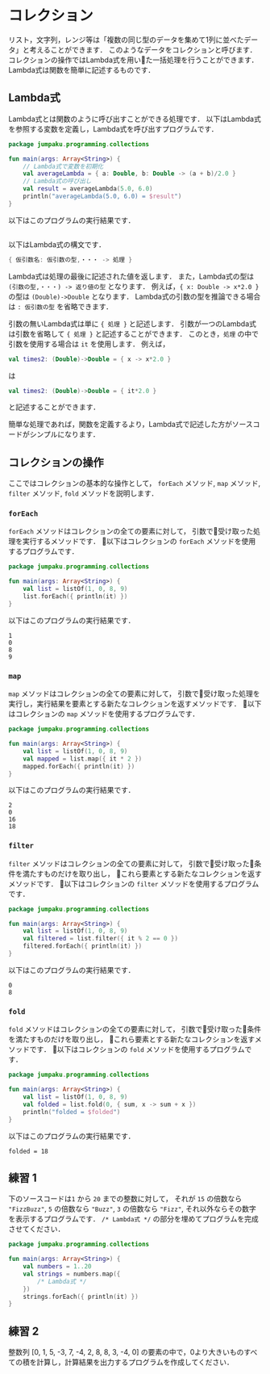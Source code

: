 # コレクション
リスト，文字列，レンジ等は「複数の同じ型のデータを集めて1列に並べたデータ」と考えることができます．
このようなデータをコレクションと呼びます．
コレクションの操作ではLambda式を用いた一括処理を行うことができます．
Lambda式は関数を簡単に記述するものです．

## Lambda式
Lambda式とは関数のように呼び出すことができる処理です．
以下はLambda式を参照する変数を定義し，Lambda式を呼び出すプログラムです．
```kt
package jumpaku.programming.collections

fun main(args: Array<String>) {
    // Lambda式で変数を初期化
    val averageLambda = { a: Double, b: Double -> (a + b)/2.0 }
    // Lambda式の呼び出し
    val result = averageLambda(5.0, 6.0)
    println("averageLambda(5.0, 6.0) = $result")
}
```
以下はこのプログラムの実行結果です．
```
```

以下はLambda式の構文です．
```kt
{ 仮引数名: 仮引数の型,・・・ -> 処理 }
```
Lambda式は処理の最後に記述された値を返します．
また，Lambda式の型は `(引数の型,・・・) -> 返り値の型` となります．
例えば，`{ x: Double -> x*2.0 }` の型は `(Double)->Double` となります．
Lambda式の引数の型を推論できる場合は `: 仮引数の型` を省略できます．

引数の無いLambda式は単に `{ 処理 }` と記述します．
引数が一つのLambda式は引数を省略して `{ 処理 }` と記述することができます．
このとき，`処理` の中で引数を使用する場合は `it` を使用します．
例えば，
```kt
val times2: (Double)->Double = { x -> x*2.0 }
```
は
```kt
val times2: (Double)->Double = { it*2.0 }
```
と記述することができます．

簡単な処理であれば，関数を定義するより，Lambda式で記述した方がソースコードがシンプルになります．

## コレクションの操作
ここではコレクションの基本的な操作として，
`forEach` メソッド, `map` メソッド, `filter` メソッド, `fold` メソッドを説明します．

### `forEach`
`forEach` メソッドはコレクションの全ての要素に対して，
引数で受け取った処理を実行するメソッドです．
以下はコレクションの `forEach` メソッドを使用するプログラムです．
```kt
package jumpaku.programming.collections

fun main(args: Array<String>) {
    val list = listOf(1, 0, 8, 9)
    list.forEach({ println(it) })
}
```
以下はこのプログラムの実行結果です．
```
1
0
8
9
```

### `map`
`map` メソッドはコレクションの全ての要素に対して，
引数で受け取った処理を実行し，実行結果を要素とする新たなコレクションを返すメソッドです．
以下はコレクションの `map` メソッドを使用するプログラムです．
```kt
package jumpaku.programming.collections

fun main(args: Array<String>) {
    val list = listOf(1, 0, 8, 9)
    val mapped = list.map({ it * 2 })
    mapped.forEach({ println(it) })
}
```
以下はこのプログラムの実行結果です．
```
2
0
16
18
```

### `filter`
`filter` メソッドはコレクションの全ての要素に対して，
引数で受け取った条件を満たすものだけを取り出し，
これら要素とする新たなコレクションを返すメソッドです．
以下はコレクションの `filter` メソッドを使用するプログラムです．
```kt
package jumpaku.programming.collections

fun main(args: Array<String>) {
    val list = listOf(1, 0, 8, 9)
    val filtered = list.filter({ it % 2 == 0 })
    filtered.forEach({ println(it) })
}
```
以下はこのプログラムの実行結果です．
```
0
8
```

### `fold`
`fold` メソッドはコレクションの全ての要素に対して，
引数で受け取った条件を満たすものだけを取り出し，
これら要素とする新たなコレクションを返すメソッドです．
以下はコレクションの `fold` メソッドを使用するプログラムです．
```kt
package jumpaku.programming.collections

fun main(args: Array<String>) {
    val list = listOf(1, 0, 8, 9)
    val folded = list.fold(0, { sum, x -> sum + x })
    println("folded = $folded")
}
```
以下はこのプログラムの実行結果です．
```
folded = 18
```

## 練習 1
下のソースコードは`1` から `20` までの整数に対して，
それが `15` の倍数なら `"FizzBuzz"`, `5` の倍数なら `"Buzz"`, `3` の倍数なら `"Fizz"`, それ以外ならその数字を表示するプログラムです．
`/* Lambda式 */` の部分を埋めてプログラムを完成させてください．
```kt
package jumpaku.programming.collections

fun main(args: Array<String>) {
    val numbers = 1..20
    val strings = numbers.map({
        /* Lambda式 */
    })
    strings.forEach({ println(it) })
}
```

## 練習 2
整数列 [0, 1, 5, -3, 7, -4, 2, 8, 8, 3, -4, 0] の要素の中で，0より大きいものすべての積を計算し，計算結果を出力するプログラムを作成してください．